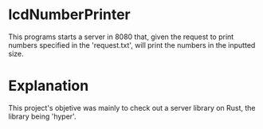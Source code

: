 # lcdNumberPrinter
This programs starts a server in 8080 that, given the request to print numbers specified in the 'request.txt', will print the numbers in the inputted size.


# Explanation
This project's objetive was mainly to check out a server library on Rust, the library being 'hyper'. 